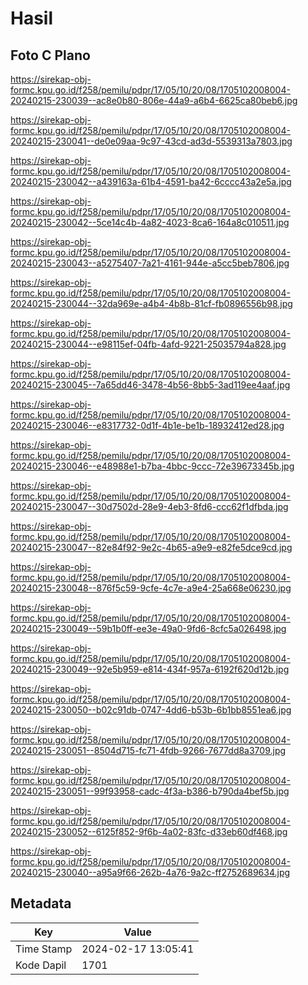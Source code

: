 # Hasil

## Foto C Plano

https://sirekap-obj-formc.kpu.go.id/f258/pemilu/pdpr/17/05/10/20/08/1705102008004-20240215-230039--ac8e0b80-806e-44a9-a6b4-6625ca80beb6.jpg

https://sirekap-obj-formc.kpu.go.id/f258/pemilu/pdpr/17/05/10/20/08/1705102008004-20240215-230041--de0e09aa-9c97-43cd-ad3d-5539313a7803.jpg

https://sirekap-obj-formc.kpu.go.id/f258/pemilu/pdpr/17/05/10/20/08/1705102008004-20240215-230042--a439163a-61b4-4591-ba42-6cccc43a2e5a.jpg

https://sirekap-obj-formc.kpu.go.id/f258/pemilu/pdpr/17/05/10/20/08/1705102008004-20240215-230042--5ce14c4b-4a82-4023-8ca6-164a8c010511.jpg

https://sirekap-obj-formc.kpu.go.id/f258/pemilu/pdpr/17/05/10/20/08/1705102008004-20240215-230043--a5275407-7a21-4161-944e-a5cc5beb7806.jpg

https://sirekap-obj-formc.kpu.go.id/f258/pemilu/pdpr/17/05/10/20/08/1705102008004-20240215-230044--32da969e-a4b4-4b8b-81cf-fb0896556b98.jpg

https://sirekap-obj-formc.kpu.go.id/f258/pemilu/pdpr/17/05/10/20/08/1705102008004-20240215-230044--e98115ef-04fb-4afd-9221-25035794a828.jpg

https://sirekap-obj-formc.kpu.go.id/f258/pemilu/pdpr/17/05/10/20/08/1705102008004-20240215-230045--7a65dd46-3478-4b56-8bb5-3ad119ee4aaf.jpg

https://sirekap-obj-formc.kpu.go.id/f258/pemilu/pdpr/17/05/10/20/08/1705102008004-20240215-230046--e8317732-0d1f-4b1e-be1b-18932412ed28.jpg

https://sirekap-obj-formc.kpu.go.id/f258/pemilu/pdpr/17/05/10/20/08/1705102008004-20240215-230046--e48988e1-b7ba-4bbc-9ccc-72e39673345b.jpg

https://sirekap-obj-formc.kpu.go.id/f258/pemilu/pdpr/17/05/10/20/08/1705102008004-20240215-230047--30d7502d-28e9-4eb3-8fd6-ccc62f1dfbda.jpg

https://sirekap-obj-formc.kpu.go.id/f258/pemilu/pdpr/17/05/10/20/08/1705102008004-20240215-230047--82e84f92-9e2c-4b65-a9e9-e82fe5dce9cd.jpg

https://sirekap-obj-formc.kpu.go.id/f258/pemilu/pdpr/17/05/10/20/08/1705102008004-20240215-230048--876f5c59-9cfe-4c7e-a9e4-25a668e06230.jpg

https://sirekap-obj-formc.kpu.go.id/f258/pemilu/pdpr/17/05/10/20/08/1705102008004-20240215-230049--59b1b0ff-ee3e-49a0-9fd6-8cfc5a026498.jpg

https://sirekap-obj-formc.kpu.go.id/f258/pemilu/pdpr/17/05/10/20/08/1705102008004-20240215-230049--92e5b959-e814-434f-957a-6192f620d12b.jpg

https://sirekap-obj-formc.kpu.go.id/f258/pemilu/pdpr/17/05/10/20/08/1705102008004-20240215-230050--b02c91db-0747-4dd6-b53b-6b1bb8551ea6.jpg

https://sirekap-obj-formc.kpu.go.id/f258/pemilu/pdpr/17/05/10/20/08/1705102008004-20240215-230051--8504d715-fc71-4fdb-9266-7677dd8a3709.jpg

https://sirekap-obj-formc.kpu.go.id/f258/pemilu/pdpr/17/05/10/20/08/1705102008004-20240215-230051--99f93958-cadc-4f3a-b386-b790da4bef5b.jpg

https://sirekap-obj-formc.kpu.go.id/f258/pemilu/pdpr/17/05/10/20/08/1705102008004-20240215-230052--6125f852-9f6b-4a02-83fc-d33eb60df468.jpg

https://sirekap-obj-formc.kpu.go.id/f258/pemilu/pdpr/17/05/10/20/08/1705102008004-20240215-230040--a95a9f66-262b-4a76-9a2c-ff2752689634.jpg


## Metadata

| Key        | Value               |
| ---------- | ------------------- |
| Time Stamp | 2024-02-17 13:05:41 |
| Kode Dapil | 1701                |




